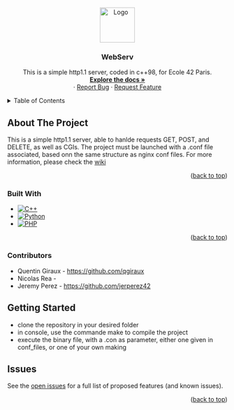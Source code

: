 <!-- Improved compatibility of back to top link: See: https://github.com/othneildrew/Best-README-Template/pull/73 -->
<a id="readme-top"></a>
<!--
*** Thanks for checking out the Best-README-Template. If you have a suggestion
*** that would make this better, please fork the repo and create a pull request
*** or simply open an issue with the tag "enhancement".
*** Don't forget to give the project a star!
*** Thanks again! Now go create something AMAZING! :D
-->



<!-- PROJECT SHIELDS -->
<!--
*** I'm using markdown "reference style" links for readability.
*** Reference links are enclosed in brackets [ ] instead of parentheses ( ).
*** See the bottom of this document for the declaration of the reference variables
*** for contributors-url, forks-url, etc. This is an optional, concise syntax you may use.
*** https://www.markdownguide.org/basic-syntax/#reference-style-links
-->





<!-- PROJECT LOGO -->
<br />
<div align="center">
  <a href="https://github.com/qgiraux/WebServ">
    <img src="images/logo.png" alt="Logo" width="80" height="80">
  </a>

<h3 align="center">WebServ</h3>

  <p align="center">
     This is a simple http1.1 server, coded in c++98, for Ecole 42 Paris.
    <br />
    <a href="https://github.com/qgiraux/WebServ"><strong>Explore the docs »</strong></a>
    <br />
    ·
    <a href="https://github.com/qgiraux/WebServ/issues/new?labels=bug&template=bug-report---.md">Report Bug</a>
    ·
    <a href="https://github.com/qgiraux/WebServ/issues/new?labels=enhancement&template=feature-request---.md">Request Feature</a>
  </p>
</div>



<!-- TABLE OF CONTENTS -->
<details>
  <summary>Table of Contents</summary>
  <ol>
    <li>
      <a href="#about-the-project">About The Project</a>
      <ul>
        <li><a href="#built-with">Built With</a></li>
      </ul>
    </li>
    <li>
      <a href="#getting-started">Getting Started</a>
      <ul>
        <li><a href="#prerequisites">Prerequisites</a></li>
        <li><a href="#installation">Installation</a></li>
      </ul>
    </li>
    <li><a href="#usage">Usage</a></li>
    <li><a href="#roadmap">Roadmap</a></li>
    <li><a href="#contributing">Contributing</a></li>
    <li><a href="#license">License</a></li>
    <li><a href="#contact">Contact</a></li>
    <li><a href="#acknowledgments">Acknowledgments</a></li>
  </ol>
</details>



<!-- ABOUT THE PROJECT -->
## About The Project

This is a simple http1.1 server, able to hanlde requests GET, POST, and DELETE, as well as CGIs. The project must be launched with a .conf file associated, based onn the same structure as nginx conf files. For more information, please check the <a href="https://github.com/qgiraux/WebServ/wiki">wiki</a>

<p align="right">(<a href="#readme-top">back to top</a>)</p>



### Built With

* [![C++][C++]][C++-url]
* [![Python][Python]][Python-url]
* [![PHP][PHP]][PHP-url]

<p align="right">(<a href="#readme-top">back to top</a>)</p>

### Contributors
* Quentin Giraux  - https://github.com/qgiraux
* Nicolas Rea     -
* Jeremy Perez    - https://github.com/jerperez42



<!-- GETTING STARTED -->
## Getting Started

* clone the repository in your desired folder
* in console, use the commande make to compile the project
* execute the binary file, with a .con as parameter, either one given in conf_files, or one of your own making

<!-- ROADMAP -->
## Issues

See the [open issues](https://github.com/agiraux/WebServ/issues) for a full list of proposed features (and known issues).

<p align="right">(<a href="#readme-top">back to top</a>)</p>


<!-- MARKDOWN LINKS & IMAGES -->
<!-- https://www.markdownguide.org/basic-syntax/#reference-style-links -->
[qgiraux]: https://img.shields.io/badge/GitHub-100000?style=for-the-badge&logo=github&logoColor=white
[contributors-shield]: https://img.shields.io/github/contributors/github_username/repo_name.svg?style=for-the-badge
[contributors-url]: https://github.com/github_username/repo_name/graphs/contributors
[forks-shield]: https://img.shields.io/github/forks/github_username/repo_name.svg?style=for-the-badge
[forks-url]: https://github.com/github_username/repo_name/network/members
[stars-shield]: https://img.shields.io/github/stars/github_username/repo_name.svg?style=for-the-badge
[stars-url]: https://github.com/github_username/repo_name/stargazers
[issues-shield]: https://img.shields.io/github/issues/github_username/repo_name.svg?style=for-the-badge
[issues-url]: https://github.com/github_username/repo_name/issues
[license-shield]: https://img.shields.io/github/license/github_username/repo_name.svg?style=for-the-badge
[license-url]: https://github.com/github_username/repo_name/blob/master/LICENSE.txt
[linkedin-shield]: https://img.shields.io/badge/-LinkedIn-black.svg?style=for-the-badge&logo=linkedin&colorB=555
[linkedin-url]: https://linkedin.com/in/linkedin_username
[product-screenshot]: images/screenshot.png
[Next.js]: https://img.shields.io/badge/next.js-000000?style=for-the-badge&logo=nextdotjs&logoColor=white
[Next-url]: https://nextjs.org/
[C++]: https://img.shields.io/badge/C++-00599C?style=for-the-badge&logo=c%2B%2B&logoColor=white
[C++-url]: https://isocpp.org/
[Python]: https://img.shields.io/badge/Python-3776AB?style=for-the-badge&logo=python&logoColor=white
[Python-url]: https://www.python.org/
[PHP]: https://img.shields.io/badge/PHP-777BB4?style=for-the-badge&logo=php&logoColor=white
[PHP-url]: https://www.php.net/


